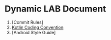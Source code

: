 # Dynamic LAB Document

1. [Commit Rules]
2. [Kotlin Coding Convention](https://github.com/Dynamic-LAB/Document/blob/main/Kotlin_Coding_Convention.md)
3. [Android Style Guide]
